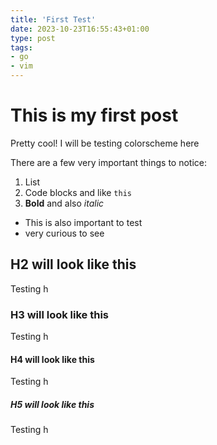 ```yaml
---
title: 'First Test'
date: 2023-10-23T16:55:43+01:00
type: post
tags:
- go
- vim
---
```


# This is my first post
Pretty cool! I will be testing colorscheme here

There are a few very important things to notice:
1. List
2. Code blocks and like `this`
3. **Bold** and also *italic*

- This is also important to test
- very curious to see

## H2 will look like this
Testing h

### H3 will look like this
Testing h

#### H4 will look like this
Testing h

##### H5 will look like this
Testing h
